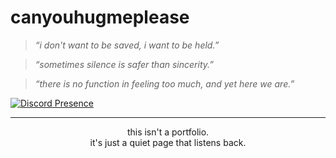 # canyouhugmeplease

> _“i don't want to be saved, i want to be held.”_

> _“sometimes silence is safer than sincerity.”_

> _“there is no function in feeling too much, and yet here we are.”_

[![Discord Presence](https://lanyard-profile-readme.vercel.app/api/220325900523143168?theme=dark&bg=1A1B27&animated=true&hideDiscrim=false&borderRadius=30px&idleMessage=resting...&hideStatus=false)](https://discord.com/users/220325900523143168)

---

<sub><p align="center">
this isn't a portfolio.  
it's just a quiet page that listens back.
</p></sub>
